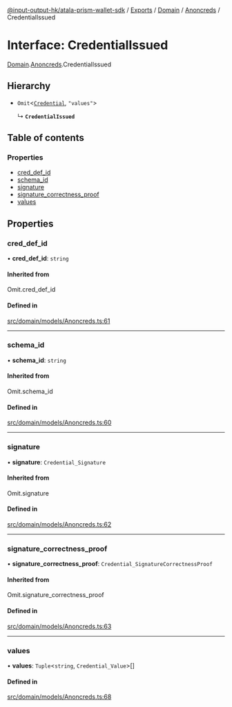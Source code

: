 [@input-output-hk/atala-prism-wallet-sdk](../README.md) / [Exports](../modules.md) / [Domain](../modules/Domain.md) / [Anoncreds](../modules/Domain.Anoncreds.md) / CredentialIssued

# Interface: CredentialIssued

[Domain](../modules/Domain.md).[Anoncreds](../modules/Domain.Anoncreds.md).CredentialIssued

## Hierarchy

- `Omit`\<[`Credential`](Domain.Anoncreds.Credential.md), ``"values"``\>

  ↳ **`CredentialIssued`**

## Table of contents

### Properties

- [cred\_def\_id](Domain.Anoncreds.CredentialIssued.md#cred_def_id)
- [schema\_id](Domain.Anoncreds.CredentialIssued.md#schema_id)
- [signature](Domain.Anoncreds.CredentialIssued.md#signature)
- [signature\_correctness\_proof](Domain.Anoncreds.CredentialIssued.md#signature_correctness_proof)
- [values](Domain.Anoncreds.CredentialIssued.md#values)

## Properties

### cred\_def\_id

• **cred\_def\_id**: `string`

#### Inherited from

Omit.cred\_def\_id

#### Defined in

[src/domain/models/Anoncreds.ts:61](https://github.com/input-output-hk/atala-prism-wallet-sdk-ts/blob/3f28060/src/domain/models/Anoncreds.ts#L61)

___

### schema\_id

• **schema\_id**: `string`

#### Inherited from

Omit.schema\_id

#### Defined in

[src/domain/models/Anoncreds.ts:60](https://github.com/input-output-hk/atala-prism-wallet-sdk-ts/blob/3f28060/src/domain/models/Anoncreds.ts#L60)

___

### signature

• **signature**: `Credential_Signature`

#### Inherited from

Omit.signature

#### Defined in

[src/domain/models/Anoncreds.ts:62](https://github.com/input-output-hk/atala-prism-wallet-sdk-ts/blob/3f28060/src/domain/models/Anoncreds.ts#L62)

___

### signature\_correctness\_proof

• **signature\_correctness\_proof**: `Credential_SignatureCorrectnessProof`

#### Inherited from

Omit.signature\_correctness\_proof

#### Defined in

[src/domain/models/Anoncreds.ts:63](https://github.com/input-output-hk/atala-prism-wallet-sdk-ts/blob/3f28060/src/domain/models/Anoncreds.ts#L63)

___

### values

• **values**: `Tuple`\<`string`, `Credential_Value`\>[]

#### Defined in

[src/domain/models/Anoncreds.ts:68](https://github.com/input-output-hk/atala-prism-wallet-sdk-ts/blob/3f28060/src/domain/models/Anoncreds.ts#L68)

